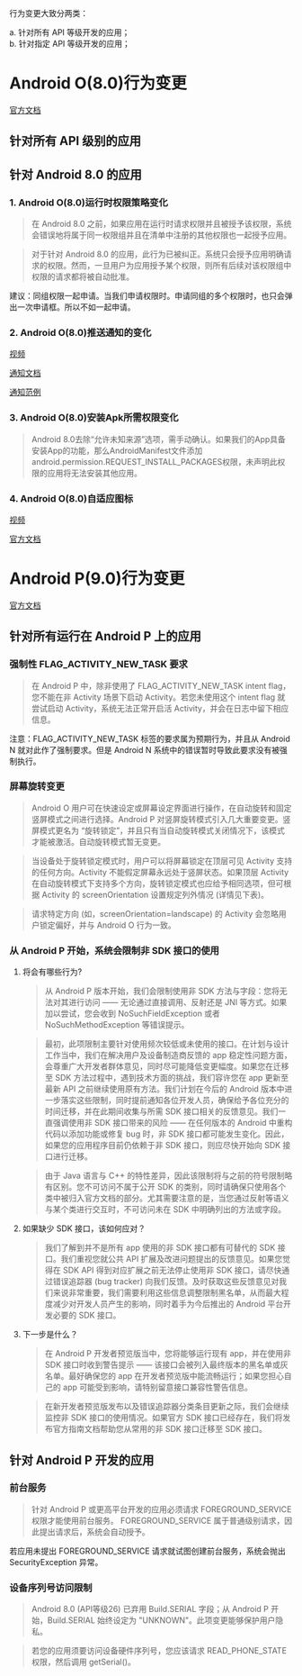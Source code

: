 行为变更大致分两类： 
 
a. 针对所有 API 等级开发的应用；   
b. 针对指定 API 等级开发的应用；

# Android O(8.0)行为变更

[官方文档](https://developer.android.google.cn/about/versions/oreo/android-8.0-changes)

## 针对所有 API 级别的应用

## 针对 Android 8.0 的应用

### 1. Android O(8.0)运行时权限策略变化

> 在 Android 8.0 之前，如果应用在运行时请求权限并且被授予该权限，系统会错误地将属于同一权限组并且在清单中注册的其他权限也一起授予应用。

> 对于针对 Android 8.0 的应用，此行为已被纠正。系统只会授予应用明确请求的权限。然而，一旦用户为应用授予某个权限，则所有后续对该权限组中权限的请求都将被自动批准。
 
建议：同组权限一起申请。当我们申请权限时。申请同组的多个权限时，也只会弹出一次申请框。所以不如一起申请。


### 2. Android O(8.0)推送通知的变化
[视频](https://v.qq.com/x/page/v0515i5pcjc.html)
  
[通知文档](https://developer.android.google.cn/guide/topics/ui/notifiers/notifications.html)

[通知范例](https://github.com/googlesamples/android-NotificationChannels)

### 3. Android O(8.0)安装Apk所需权限变化
> Android 8.0去除“允许未知来源”选项，需手动确认。如果我们的App具备安装App的功能，那么AndroidManifest文件添加android.permission.REQUEST_INSTALL_PACKAGES权限，未声明此权限的应用将无法安装其他应用。

### 4. Android O(8.0)自适应图标

[视频](https://v.qq.com/x/page/q0515bbfjyo.html)  

[官方文档](https://developer.android.google.cn/guide/practices/ui_guidelines/icon_design_adaptive)


# Android P(9.0)行为变更

[官方文档](https://developer.android.google.cn/preview/behavior-changes)

## 针对所有运行在 Android P 上的应用

### 强制性 FLAG_ACTIVITY_NEW_TASK 要求
> 在 Android P 中，除非使用了 FLAG_ACTIVITY_NEW_TASK  intent flag，您不能在非 Activity 场景下启动 Activity。若您未使用这个 intent flag 就尝试启动 Activity，系统无法正常开启活 Activity，并会在日志中留下相应信息。

注意：FLAG_ACTIVITY_NEW_TASK 标签的要求属为预期行为，并且从 Android N 就对此作了强制要求。但是 Android N 系统中的错误暂时导致此要求没有被强制执行。

### 屏幕旋转变更
> Android O 用户可在快速设定或屏幕设定界面进行操作，在自动旋转和固定竖屏模式之间进行选择。Android P 对竖屏旋转模式引入几大重要变更。竖屏模式更名为 “旋转锁定”，并且只有当自动旋转模式关闭情况下，该模式才能被激活。自动旋转模式暂无变更。

> 当设备处于旋转锁定模式时，用户可以将屏幕锁定在顶层可见 Activity 支持的任何方向。Activity 不能假定屏幕永远处于竖屏状态。如果顶层 Activity 在自动旋转模式下支持多个方向，旋转锁定模式也应给予相同选项，但可根据 Activity 的 screenOrientation 设置规定列外情况 (详情见下表)。

> 请求特定方向 (如，screenOrientation=landscape) 的 Activity 会忽略用户锁定偏好，并与 Android O 行为一致。


### 从 Android P 开始，系统会限制非 SDK 接口的使用

1. 将会有哪些行为?
  
	> 从 Android P 版本开始，我们会限制使用非 SDK 方法与字段：您将无法对其进行访问 —— 无论通过直接调用、反射还是 JNI 等方式。如果加以尝试，您会收到 NoSuchFieldException 或者 NoSuchMethodException 等错误提示。

	> 最初，此项限制主要针对使用频次较低或未使用的接口。在计划与设计工作当中，我们在解决用户及设备制造商反馈的 app 稳定性问题方面，会尊重广大开发者群体意见，同时尽可能降低变更幅度。如果您在迁移至 SDK 方法过程中，遇到技术方面的挑战，我们容许您在 app 更新至最新 API 之前继续使用原有方法。我们计划在今后的 Android 版本中进一步落实这些限制，同时提前通知各位开发人员，确保给予各位充分的时间迁移，并在此期间收集与所需 SDK 接口相关的反馈意见。我们一直强调使用非 SDK 接口带来的风险 —— 在任何版本的 Android 中重构代码以添加功能或修复 bug 时，非 SDK 接口都可能发生变化。因此，如果您的应用程序目前仍依赖于非 SDK 接口，则应尽快开始向 SDK 接口进行迁移。

	> 由于 Java 语言与 C++ 的特性差异，因此该限制将与之前的符号限制略有区别。您不可访问不属于公开 SDK 的类别，同时请确保只使用各个类中被归入官方文档的部分。尤其需要注意的是，当您通过反射等语义与某个类进行交互时，不可访问未在 SDK 中明确列出的方法或字段。

2. 如果缺少 SDK 接口，该如何应对？

	> 我们了解到并不是所有 app 使用的非 SDK 接口都有可替代的 SDK 接口。我们重视您就公共 API 扩展及改进问题提出的反馈意见。如果您觉得在 SDK API 得到对应扩展之前无法停止使用非 SDK 接口，请尽快通过错误追踪器 (bug tracker) 向我们反馈。及时获取这些反馈意见对我们来说非常重要，我们需要利用这些信息调整限制黑名单，从而最大程度减少对开发人员产生的影响，同时着手为今后推出的 Android 平台开发必要的 SDK 接口。

3. 下一步是什么？

	> 在 Android P 开发者预览版当中，您将能够运行现有 app，并在使用非 SDK 接口时收到警告提示 —— 该接口会被列入最终版本的黑名单或灰名单。最好确保您的 app 在开发者预览版中能流畅运行；如果您担心自己的 app 可能受到影响，请特别留意接口兼容性警告信息。

	> 在新开发者预览版发布以及错误追踪器分类条目更新之际，我们会继续监控非 SDK 接口的使用情况。如果官方 SDK 接口已经存在，我们将发布官方指南文档帮助您从常用的非 SDK 接口迁移至 SDK 接口。

## 针对 Android P 开发的应用

### 前台服务
> 针对 Android P 或更高平台开发的应用必须请求 FOREGROUND_SERVICE 权限才能使用前台服务。 FOREGROUND_SERVICE 属于普通级别请求，因此提出请求后，系统会自动授予。

若应用未提出 FOREGROUND_SERVICE 请求就试图创建前台服务，系统会抛出 SecurityException 异常。

### 设备序列号访问限制
> Android 8.0  (API等级26) 已弃用 Build.SERIAL 字段；从 Android P 开始，Build.SERIAL 始终设定为 "UNKNOWN"。此项变更能够保护用户隐私。

> 若您的应用须要访问设备硬件序列号，您应该请求 READ_PHONE_STATE 权限，然后调用 getSerial()。

